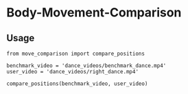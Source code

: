 # Body-Movement-Comparison

## Usage

```
from move_comparison import compare_positions

benchmark_video = 'dance_videos/benchmark_dance.mp4'
user_video = 'dance_videos/right_dance.mp4'

compare_positions(benchmark_video, user_video)
```
